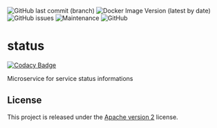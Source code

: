 ![GitHub last commit (branch)](https://img.shields.io/github/last-commit/shipyardsuite/status/develop?color=3cafe2&style=flat-square)
![Docker Image Version (latest by date)](https://img.shields.io/docker/v/shipyardsuite/status?color=3cafe2&sort=date&style=flat-square)
![GitHub issues](https://img.shields.io/github/issues/shipyardsuite/status?color=3cafe2&style=flat-square)
![Maintenance](https://img.shields.io/maintenance/yes/2020?color=3cafe2&style=flat-square)
![GitHub](https://img.shields.io/github/license/shipyardsuite/status?color=3cafe2&style=flat-square)

# status

[![Codacy Badge](https://api.codacy.com/project/badge/Grade/4517a736c1bd483f8a3c38817290d17d)](https://app.codacy.com/gh/ShipyardSuite/status?utm_source=github.com&utm_medium=referral&utm_content=ShipyardSuite/status&utm_campaign=Badge_Grade_Dashboard)

Microservice for service status informations

## License

This project is released under the [Apache version 2](LICENSE) license.

